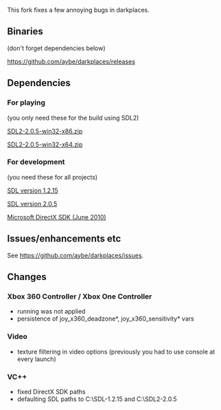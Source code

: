 This fork fixes a few annoying bugs in darkplaces.

## Binaries

(don't forget dependencies below)

https://github.com/aybe/darkplaces/releases

## Dependencies

### For playing

(you only need these for the build using SDL2)

[SDL2-2.0.5-win32-x86.zip](https://www.libsdl.org/release/SDL2-2.0.5-win32-x86.zip)

[SDL2-2.0.5-win32-x64.zip](https://www.libsdl.org/release/SDL2-2.0.5-win32-x64.zip)

### For development

(you need these for all projects)

[SDL version 1.2.15](https://www.libsdl.org/release/SDL-devel-1.2.15-VC.zip)

[SDL version 2.0.5](https://www.libsdl.org/release/SDL2-devel-2.0.5-VC.zip)

[Microsoft DirectX SDK (June 2010)](https://www.microsoft.com/en-us/download/details.aspx?id=6812)

## Issues/enhancements etc

See https://github.com/aybe/darkplaces/issues.

## Changes

### Xbox 360 Controller / Xbox One Controller
- running was not applied
- persistence of joy_x360_deadzone*, joy_x360_sensitivity* vars

### Video
- texture filtering in video options (previously you had to use console at every launch)

### VC++
- fixed DirectX SDK paths
- defaulting SDL paths to C:\SDL-1.2.15 and C:\SDL2-2.0.5
